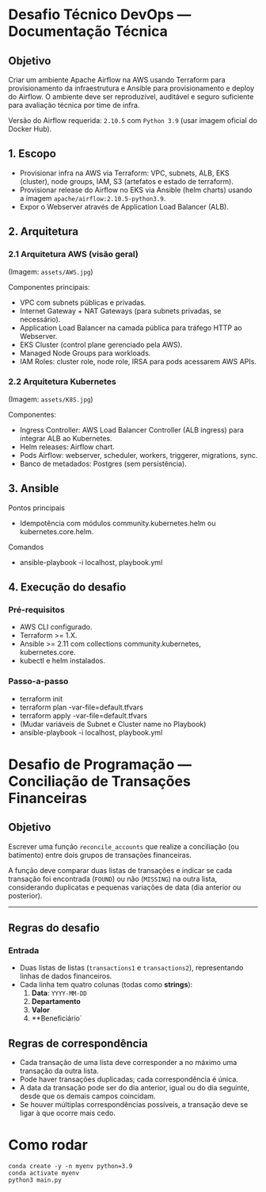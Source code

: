 # Desafio Técnico DevOps — Documentação Técnica

## Objetivo
Criar um ambiente Apache Airflow na AWS usando Terraform para provisionamento da infraestrutura e Ansible para provisionamento e deploy do Airflow. O ambiente deve ser reproduzível, auditável e seguro suficiente para avaliação técnica por time de infra.

Versão do Airflow requerida: `2.10.5` com `Python 3.9` (usar imagem oficial do Docker Hub).

## 1. Escopo
- Provisionar infra na AWS via Terraform: VPC, subnets, ALB, EKS (cluster), node groups, IAM, S3 (artefatos e estado de terraform).
- Provisionar release do Airflow no EKS via Ansible (helm charts) usando a imagem `apache/airflow:2.10.5-python3.9`.  
- Expor o Webserver através de Application Load Balancer (ALB).  


## 2. Arquitetura

### 2.1 Arquitetura AWS (visão geral)
(Imagem: `assets/AWS.jpg`)

Componentes principais:
- VPC com subnets públicas e privadas.  
- Internet Gateway + NAT Gateways (para subnets privadas, se necessário).  
- Application Load Balancer na camada pública para tráfego HTTP ao Webserver.  
- EKS Cluster (control plane gerenciado pela AWS).  
- Managed Node Groups para workloads.  
- IAM Roles: cluster role, node role, IRSA para pods acessarem AWS APIs.  

### 2.2 Arquitetura Kubernetes
(Imagem: `assets/K8S.jpg`)

Componentes:
- Ingress Controller: AWS Load Balancer Controller (ALB ingress) para integrar ALB ao Kubernetes.  
- Helm releases: Airflow chart.  
- Pods Airflow: webserver, scheduler, workers, triggerer, migrations, sync.  
- Banco de metadados: Postgres (sem persistência).  

## 3. Ansible

Pontos principais
- Idempotência com módulos community.kubernetes.helm ou kubernetes.core.helm.

Comandos
- ansible-playbook -i localhost, playbook.yml

## 4. Execução do desafio

### Pré-requisitos
- AWS CLI configurado.
- Terraform >= 1.X.
- Ansible >= 2.11 com collections community.kubernetes, kubernetes.core.
- kubectl e helm instalados.

### Passo-a-passo
- terraform init
- terraform plan -var-file=default.tfvars
- terraform apply -var-file=default.tfvars
- (Mudar variáveis de Subnet e Cluster name no Playbook)
- ansible-playbook -i localhost, playbook.yml

# Desafio de Programação — Conciliação de Transações Financeiras

## Objetivo
Escrever uma função `reconcile_accounts` que realize a conciliação (ou batimento) entre dois grupos de transações financeiras.  

A função deve comparar duas listas de transações e indicar se cada transação foi encontrada (`FOUND`) ou não (`MISSING`) na outra lista, considerando duplicatas e pequenas variações de data (dia anterior ou posterior).

---

## Regras do desafio

### Entrada
- Duas listas de listas (`transactions1` e `transactions2`), representando linhas de dados financeiros.  
- Cada linha tem quatro colunas (todas como **strings**):
  1. **Data**: `YYYY-MM-DD`
  2. **Departamento**
  3. **Valor**
  4. **Beneficiário`

## Regras de correspondência
- Cada transação de uma lista deve corresponder a no máximo uma transação da outra lista.
- Pode haver transações duplicadas; cada correspondência é única.
- A data da transação pode ser do dia anterior, igual ou do dia seguinte, desde que os demais campos coincidam.
- Se houver múltiplas correspondências possíveis, a transação deve se ligar à que ocorre mais cedo.

# Como rodar
```shell
conda create -y -n myenv python=3.9
conda activate myenv
python3 main.py
```

